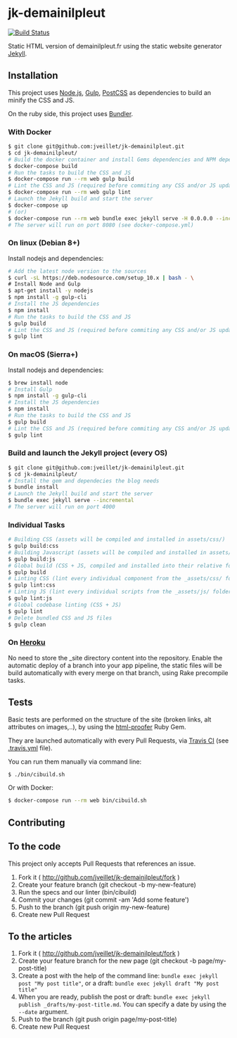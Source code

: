 # jk-demainilpleut
[![Build Status](https://travis-ci.org/jveillet/jk-demainilpleut.svg?branch=master)](https://travis-ci.org/jveillet/jk-demainilpleut)

Static HTML version of demainilpleut.fr using the static website generator
[Jekyll](https://jekyllrb.com/).

## Installation

This project uses [Node.js](https://nodejs.org/en/), [Gulp](http://gulpjs.com/),
[PostCSS](http://postcss.org/) as dependencies to build an minify the CSS and
JS.

On the ruby side, this project uses [Bundler](https://bundler.io/).

### With Docker
```bash
$ git clone git@github.com:jveillet/jk-demainilpleut.git
$ cd jk-demainilpleut/
# Build the docker container and install Gems dependencies and NPM dependencies
$ docker-compose build
# Run the tasks to build the CSS and JS
$ docker-compose run --rm web gulp build
# Lint the CSS and JS (required before commiting any CSS and/or JS updates).
$ docker-compose run --rm web gulp lint
# Launch the Jekyll build and start the server
$ docker-compose up
# (or)
$ docker-compose run --rm web bundle exec jekyll serve -H 0.0.0.0 --incremental
# The server will run on port 8080 (see docker-compose.yml)
```

### On linux (Debian 8+)

Install nodejs and dependencies:
```bash
# Add the latest node version to the sources
$ curl -sL https://deb.nodesource.com/setup_10.x | bash - \
# Install Node and Gulp
$ apt-get install -y nodejs
$ npm install -g gulp-cli
# Install the JS dependencies
$ npm install
# Run the tasks to build the CSS and JS
$ gulp build
# Lint the CSS and JS (required before commiting any CSS and/or JS updates).
$ gulp lint
```

### On macOS (Sierra+)

Install nodejs and dependencies:
```bash
$ brew install node
# Install Gulp
$ npm install -g gulp-cli
# Install the JS dependencies
$ npm install
# Run the tasks to build the CSS and JS
$ gulp build
# Lint the CSS and JS (required before commiting any CSS and/or JS updates).
$ gulp lint
```

### Build and launch the Jekyll project (every OS)

```bash
$ git clone git@github.com:jveillet/jk-demainilpleut.git
$ cd jk-demainilpleut/
# Install the gem and dependecies the blog needs
$ bundle install
# Launch the Jekyll build and start the server
$ bundle exec jekyll serve --incremental
# The server will run on port 4000
```

### Individual Tasks

```bash
# Building CSS (assets will be compiled and installed in assets/css/)
$ gulp build:css
# Building Javascript (assets will be compiled and installed in assets/js/)
$ gulp build:js
# Global build (CSS + JS, compiled and installed into their relative folders in assets/)
$ gulp build
# Linting CSS (lint every individual component from the _assets/css/ folder)
$ gulp lint:css
# Linting JS (lint every individual scripts from the _assets/js/ folder)
$ gulp lint:js
# Global codebase linting (CSS + JS)
$ gulp lint
# Delete bundled CSS and JS files
$ gulp clean
```

### On [Heroku](https://www.heroku.com)

No need to store the _site directory content into the repository.
Enable the automatic deploy of a branch into your app pipeline, the static files
will be build automatically with every merge on that branch, using Rake
precompile tasks.

## Tests

Basic tests are performed on the structure of the site (broken links, alt attributes on images,..), by using the
[html-proofer](https://github.com/gjtorikian/html-proofer) Ruby Gem.

They are launched automatically with every Pull Requests, via [Travis CI](https://travis-ci.org) (see [.travis.yml](https://github.com/jveillet/jk-demainilpleut/blob/master/.travis.yml) file).

You can run them manually via command line:
```bash
$ ./bin/cibuild.sh
```

Or with Docker:
```bash
$ docker-compose run --rm web bin/cibuild.sh
```
## Contributing

## To the code
This project only accepts Pull Requests that references an issue.

1. Fork it ( http://github.com/jveillet/jk-demainilpleut/fork )
2. Create your feature branch (git checkout -b my-new-feature)
3. Run the specs and our linter (bin/cibuild)
4. Commit your changes (git commit -am 'Add some feature')
5. Push to the branch (git push origin my-new-feature)
6. Create new Pull Request

## To the articles
1. Fork it ( http://github.com/jveillet/jk-demainilpleut/fork )
2. Create your feature branch for the new page (git checkout -b page/my-post-title)
3. Create a post with the help of the command line: `bundle exec jekyll post "My post title"`, or a draft: `bundle exec jekyll draft "My post title"`
4. When you are ready, publish the post or draft: `bundle exec jekyll publish _drafts/my-post-title.md`. You can specify a date by using the `--date` argument.
5. Push to the branch (git push origin page/my-post-title)
6. Create new Pull Request
